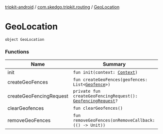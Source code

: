 [tripkit-android](../../index.md) / [com.skedgo.tripkit.routing](../index.md) / [GeoLocation](./index.md)

# GeoLocation

`object GeoLocation`
 
### Functions

| Name | Summary |
|---|---|
| init | `fun init(context: `[`Context`](https://developer.android.com/reference/android/content/Context)`)` |
| createGeoFences | `fun createGeoFences(geofences: List<`[`Geofence`](../-geofence/index.md)`>)` |
| createGeoFencingRequest | `private fun createGeoFencingRequest(): `[`GeofencingRequest`](https://developers.google.com/android/reference/com/google/android/gms/location/GeofencingRequest)`?` |
| clearGeofences | `fun clearGeofences()` |
| removeGeoFences | `fun removeGeoFences(onRemoveCallback: (() -> Unit))` |